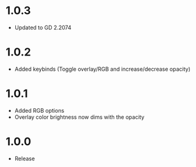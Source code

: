 # 1.0.3
* Updated to GD 2.2074

# 1.0.2
* Added keybinds (Toggle overlay/RGB and increase/decrease opacity)

# 1.0.1
* Added RGB options
* Overlay color brightness now dims with the opacity

# 1.0.0
* Release
